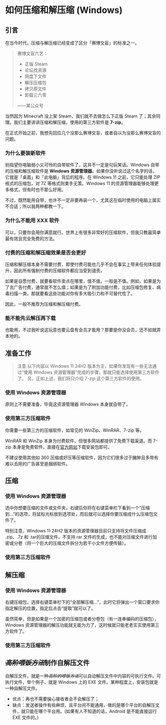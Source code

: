# 如何压缩和解压缩 (Windows)

## 引言

在当今时代，压缩与解压缩已经变成了区分「赛博文盲」的标准之一。

> 赛博文盲六艺：
>
> - 正版 Steam
> - 论坛找资源
> - 网盘下文件
> - 解压压缩包
> - 拷贝原文件
> - 卸载三六零
>
> ——某公众号

当然因为 Minecraft 没上架 Steam，我们就不去做怎么下正版 Steam 了；其余同理。我们主要讲讲压缩和解压缩，使用的第三方软件是 **7-zip**。

在正式开始之前，我想先回应几个没那么赛博文盲，或者自以为没那么赛博文盲的问题。

### 为什么要装新软件

别指望你电脑弱小又可怜的自带软件了，这并不一定是句玩笑话。Windows 自带的压缩和解压缩软件是 **Windows 资源管理器**。如果你没听说过这个名字的话，它就是「桌面」和「此电脑」背后的程序。在 Windows 11 之前，它只能处理 ZIP 格式的压缩包，对 7Z 等格式则束手无策。Windows 11 的资源管理器能够处理更多格式，但有时也不那么好用。

不过，既然能用自带，也许不一定非要再装一个，尤其这在临时使用的电脑上属实不合适；所以我两种都教一下。

### 为什么不能用 XXX 软件

可以，只要你会用你满意就行。世界上有很多非常好的压缩软件，但我只教最简单最有效且完全免费的方法。

### 付费的压缩和解压缩效果是否会更好

压缩和解压缩本身不需要付费，即使付费可能也几乎不会在事实上带来任何体验提升，因此所有强制付费的压缩软件都应当受到谴责。

如果是自愿付费，就要看软件卖点在哪里，值不值，一般是不值。例如，如果是为了去广告付费，通常就不怎么值；如果是为了附加功能付费，比如压缩包修复、病毒扫描一类，那就要看这些功能对你有多大吸引力和不可替代性了。

因此，一般不推荐为压缩和解压缩付费。

### 能不能先云解压再下载

也能用，不过我听说这玩意也要云盘有会员才能用？那要是你没会员，还不如就弄本地的。

## 准备工作

> 注意
> 以下内容以 Windows 11 24H2 版本为主，如果你发现有一些无法通过“使用 Windows 资源管理器”完成的步骤，那就只能选择使用第三方软件了。
> 另，正如上述，我们将只介绍 7-zip 这个第三方软件的使用。

### 使用 Windows 资源管理器

原则上不需要准备，毕竟这资源管理器 Windows 本身就自带了。

### 使用第三方压缩软件

你需要一些第三方的压缩软件，如常见的 WinZip、WinRAR、7-zip 等。

WinRAR 和 WinZip 本身为付费软件，但很多网站都提供了免费下载渠道。而 7-zip 本身是免费软件，直接在[官方网站](https://www.7-zip.org/)下载安装包即可。

不建议使用其他如 360 压缩或好压等压缩软件，因为它们很多过于臃肿且多带有难以去除的广告甚至是捆绑软件。

## 压缩

### 使用 Windows 资源管理器

选中你想要压缩的文件或文件夹，右键后你将在右键菜单栏下看到一个“压缩到…”的选项，将鼠标光标放到选项处，而后就可以选择你要压缩成什么压缩包文件了。

特别注意，Windows 11 24H2 版本的资源管理器目前只支持将文件压缩成 .zip、.7z 和 .tar的压缩文件，不支持 rar 文件的生成，也不能对压缩文件进行加密或分卷（将一个巨大的压缩文件拆分为若干小文件方便传输）。

### 使用第三方压缩软件

## 解压缩

### 使用 Windows 资源管理器

右键压缩包，选择右键菜单栏下的“全部解压缩…”，此时它将弹出一个窗口要求你指定解压的位置，指定后点击“提取”就可以了。

虽然简单，但是如果是一个加密的压缩包或者分卷包（有一连串编码的压缩包），Windows 资源管理器的解压功能就无能为力了，这时候就只能老老实实使用第三方软件了。

### 使用第三方压缩软件

## ~~*高阶喂饭方法*~~制作自解压文件

自解压文件，就是一种~~*高阶的喂饭方法*~~可以自动解压文件中内容的可执行文件。可执行文件，举个例子，就是 Windows 上的 EXE 文件。某种程度上，安装包就是一种自解压文件。

- 优点：再也不需要操心接收者会不会解压了；
- 缺点：发送者操作有些麻烦，且平台间不能通用，做的是哪个平台的自解压文件，就只能在哪个平台用。(如果有人不知道的话，Android 是不能直接运行 EXE 文件的。)

